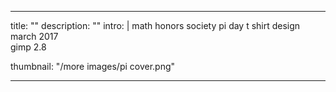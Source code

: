 ---

title: ""
description: ""
intro: |
 math honors society pi day t shirt design <br>
 march 2017 <br>
 gimp 2.8 <br>

thumbnail: "/more images/pi cover.png"

---